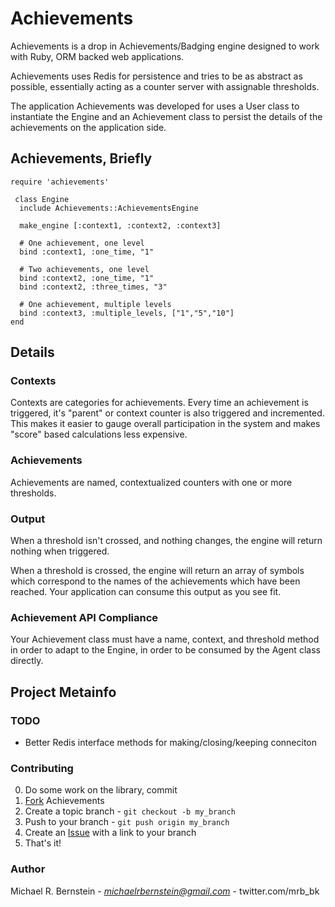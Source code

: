 # Achievements

Achievements is a drop in Achievements/Badging engine designed to work
with Ruby, ORM backed web applications.

Achievements uses Redis for persistence and tries to be as abstract as
possible, essentially acting as a counter server with assignable
thresholds.

The application Achievements was developed for uses a User class to
instantiate the Engine and an Achievement class to persist the details
of the achievements on the application side.

## Achievements, Briefly

    require 'achievements'

     class Engine
      include Achievements::AchievementsEngine

      make_engine [:context1, :context2, :context3]
            
      # One achievement, one level
      bind :context1, :one_time, "1"
      
      # Two achievements, one level
      bind :context2, :one_time, "1"
      bind :context2, :three_times, "3"

      # One achievement, multiple levels
      bind :context3, :multiple_levels, ["1","5","10"]
    end

## Details

### Contexts

Contexts are categories for achievements.  Every time an achievement
is triggered, it's "parent" or context counter is also triggered and
incremented.  This makes it easier to gauge overall participation in
the system and makes "score" based calculations less expensive.

### Achievements

Achievements are named, contextualized counters with one or more thresholds. 

### Output

When a threshold isn't crossed, and nothing changes, the engine will
return nothing when triggered.

When a threshold is crossed, the engine will return an array of
symbols which correspond to the names of the achievements which have
been reached.  Your application can consume this output as you see
fit.

### Achievement API Compliance

Your Achievement class must have a name, context, and threshold method
in order to adapt to the Engine, in order to be consumed by the Agent
class directly.

## Project Metainfo

### TODO

* Better Redis interface methods for making/closing/keeping conneciton

### Contributing

0. Do some work on the library, commit
1. [Fork][1] Achievements
2. Create a topic branch - `git checkout -b my_branch`
3. Push to your branch - `git push origin my_branch`
4. Create an [Issue][2] with a link to your branch
5. That's it!

[1]: http://help.github.com/forking/
[2]: http://github.com/mrb/achievements/issues

### Author

Michael R. Bernstein - *michaelrbernstein@gmail.com* - twitter.com/mrb_bk
